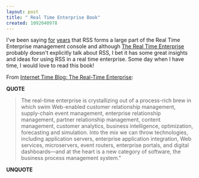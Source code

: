 ```yaml
---
layout: post
title: " Real Time Enterprise Book"
created: 1092040978
---
```

I've been saying <a href="http://www.rolandtanglao.com/2003/11/12.html#a5829">for</a>&nbsp;<a href="http://www.rolandtanglao.com/2003/10/29.html#a5723">years</a> that RSS forms a large part of the Real Time Enterprise management console and although <a href="http://www.mkpress.com/RTEdesc.html">The Real Time Enterprise</a> probably doesn't explicitly talk about RSS, I bet it has some great insights and ideas for using RSS in a real time enterprise.  Some day when I have time, I would love to read this book!

From <a href="http://metatime.blogspot.com/2004/08/real-time-enterprise.html">Internet Time Blog: The Real-Time Enterprise</a>:
<p><strong>QUOTE</strong></p><blockquote>The real-time enterprise is crystallizing out of a process-rich brew in which swim Web-enabled customer relationship management, supply-chain event management, enterprise relationship management, partner relationship management, content management, customer analytics, business intelligence, optimization, forecasting and simulation. Into the mix we can throw technologies, including application servers, enterprise application integration, Web services, microservers, event routers, enterprise portals, and digital dashboards&#8212;and at the heart is a new category of software, the business process management system."</blockquote><p><strong>UNQUOTE</strong></p>

